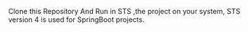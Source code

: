 Clone this Repository And Run  in STS ,the project on your system, STS version 4 is used for SpringBoot projects.
